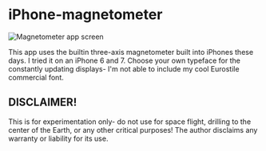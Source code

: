# iPhone-magnetometer
![Magnetometer app screen](https://s3.amazonaws.com/www.imipolex-g.com/images/screenshots/magnetometer_screenshot_RS1.png "Screen")

This app uses the builtin three-axis magnetometer built into iPhones these days. I tried it on an iPhone 6 and 7. Choose your own typeface for the constantly updating displays- I'm not able to include my cool Eurostile commercial font.

## DISCLAIMER!
This is for experimentation only- do not use for space flight, drilling to the center of the Earth, or any other critical purposes! The author disclaims any warranty or liability for its use.
